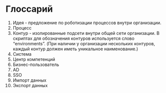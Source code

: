 # Глоссарий

1. Идея - предложение по роботизации процессов внутри организации.
1. Процесс
1. Контур - изолированные подсети внутри общей сети организации. В скриптах для обозначения контуров используется слово “environments”. (При наличии у организации нескольких контуров, каждый контур должен иметь уникальное наименование.)
1. Система
1. Центр компетенций
1. Бизнес-пользователь
1. AD
1. SSO
1. Импорт данных
1. Экспорт данных
